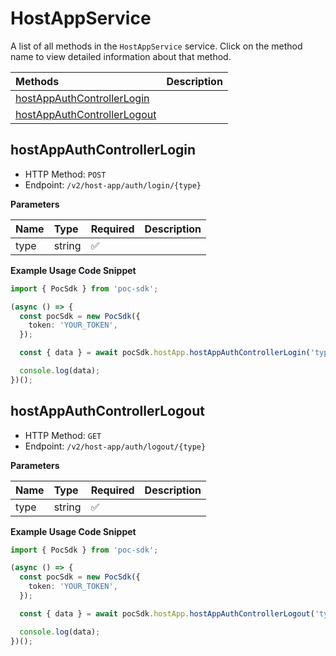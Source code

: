 # HostAppService

A list of all methods in the `HostAppService` service. Click on the method name to view detailed information about that method.

| Methods                                                     | Description |
| :---------------------------------------------------------- | :---------- |
| [hostAppAuthControllerLogin](#hostappauthcontrollerlogin)   |             |
| [hostAppAuthControllerLogout](#hostappauthcontrollerlogout) |             |

## hostAppAuthControllerLogin

- HTTP Method: `POST`
- Endpoint: `/v2/host-app/auth/login/{type}`

**Parameters**

| Name | Type   | Required | Description |
| :--- | :----- | :------- | :---------- |
| type | string | ✅       |             |

**Example Usage Code Snippet**

```typescript
import { PocSdk } from 'poc-sdk';

(async () => {
  const pocSdk = new PocSdk({
    token: 'YOUR_TOKEN',
  });

  const { data } = await pocSdk.hostApp.hostAppAuthControllerLogin('type');

  console.log(data);
})();
```

## hostAppAuthControllerLogout

- HTTP Method: `GET`
- Endpoint: `/v2/host-app/auth/logout/{type}`

**Parameters**

| Name | Type   | Required | Description |
| :--- | :----- | :------- | :---------- |
| type | string | ✅       |             |

**Example Usage Code Snippet**

```typescript
import { PocSdk } from 'poc-sdk';

(async () => {
  const pocSdk = new PocSdk({
    token: 'YOUR_TOKEN',
  });

  const { data } = await pocSdk.hostApp.hostAppAuthControllerLogout('type');

  console.log(data);
})();
```

<!-- This file was generated by liblab | https://liblab.com/ -->
